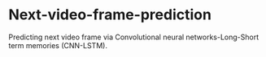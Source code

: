 # Next-video-frame-prediction
Predicting next video frame via Convolutional neural networks-Long-Short term memories (CNN-LSTM).

